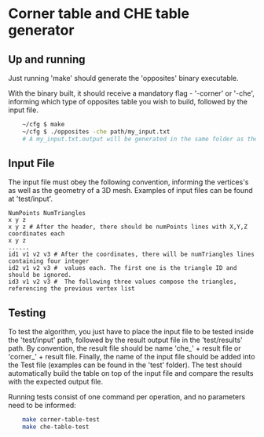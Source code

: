 # Corner table and CHE table generator

## Up and running

Just running 'make' should generate the 'opposites' binary executable.

With the binary built, it should receive a mandatory flag - '-corner' or '-che', informing which type of opposites
table you wish to build, followed by the input file.

```bash
	~/cfg $ make
	~/cfg $ ./opposites -che path/my_input.txt
	# A my_input.txt.output will be generated in the same folder as the input file
```

## Input File

The input file must obey the following convention, informing the vertices's as well as the geometry of a 3D mesh.
Examples of input files can be found at 'test/input'.

```
NumPoints NumTriangles
x y z
x y z # After the header, there should be numPoints lines with X,Y,Z coordinates each
x y z
......
id1 v1 v2 v3 # After the coordinates, there will be numTriangles lines containing four integer
id2 v1 v2 v3 #  values each. The first one is the triangle ID and should be ignored.
id3 v1 v2 v3 #  The following three values compose the triangles, referencing the previous vertex list
```

## Testing

To test the algorithm, you just have to place the input file to be tested inside the 'test/input'
path, followed by the result output file in the 'test/results' path. By convention, the result
file should be name 'che_' + result file or 'corner_' + result file. Finally, the name of the
input file should be added into the Test file (examples can be found in the 'test' folder). The
test should automatically build the table on top of the input file and compare the results with
the expected output file.

Running tests consist of one command per operation, and no parameters need to be informed:

```bash
	make corner-table-test
	make che-table-test
```

